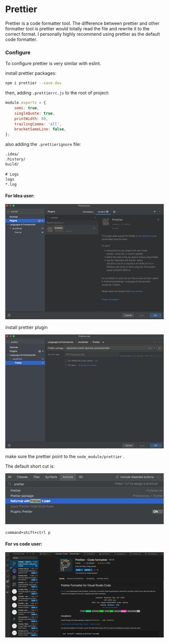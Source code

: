 # Prettier

Prettier is a code formatter tool. The difference between prettier and other formatter tool is prettier would totally read the file and rewrite it to the correct format. I personally highly recommend using prettier as the default code formatter. &#x20;



### Configure

To configure prettier is very similar with eslint.

install prettier packages:

```bash
npm i prettier --save-dev
```





then, adding `.prettierrc.js` to the root of project:

```javascript
module.exports = {
    semi: true,
    singleQuote: true,
    printWidth: 80,
    trailingComma: 'all',
    bracketSameLine: false,
};
```

also adding the `.prettierignore` file:

```
.idea/
.history/
build/

# Logs
logs
*.log
```

#### For Idea user:

![](<../../.gitbook/assets/image (1).png>)

install prettier plugin

![](<../../.gitbook/assets/image (4).png>)

make sure the prettier point to the `node_module/prettier` .

The default short cut is:

![](<../../.gitbook/assets/image (2).png>)

`command+shift+ctrl p`

#### For vs code user:

![](<../../.gitbook/assets/image (3).png>)







